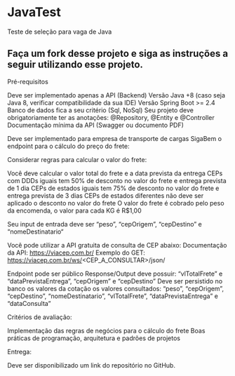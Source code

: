 # JavaTest
Teste de seleção para vaga de Java
## Faça um fork desse projeto e siga as instruções a seguir utilizando esse projeto.

Pré-requisitos

Deve ser implementado apenas a API (Backend)
Versão Java +8 (caso seja Java 8, verificar compatibilidade da sua IDE)
Versão Spring Boot >= 2.4
Banco de dados fica a seu critério (Sql, NoSql)
Seu projeto deve obrigatoriamente ter as anotações: @Repository, @Entity e @Controller
Documentação mínima da API (Swagger ou documento PDF)

Deve ser implementado para empresa de transporte de cargas SigaBem o endpoint para o cálculo do preço do frete:

Considerar regras para calcular o valor do frete:

Você deve calcular o valor total do frete e a data prevista da entrega
CEPs com DDDs iguais tem 50% de desconto no valor do frete e entrega prevista de 1 dia
CEPs de estados iguais tem 75% de desconto no valor do frete e entrega prevista de 3 dias
CEPs de estados diferentes não deve ser aplicado o desconto no valor do frete
O valor do frete é cobrado pelo peso da encomenda, o valor para cada KG é R$1,00

Seu input de entrada deve ser “peso”, “cepOrigem”, “cepDestino” e “nomeDestinatario“

Você pode utilizar a API gratuita de consulta de CEP abaixo: 
Documentação da API: https://viacep.com.br/
Exemplo do GET: https://viacep.com.br/ws/<CEP_A_CONSULTAR>/json/

Endpoint pode ser público
Response/Output deve possuir: “vlTotalFrete” e “dataPrevistaEntrega”, “cepOrigem” e “cepDestino”
Deve ser persistido no banco os valores da cotação os valores consultados: “peso”, “cepOrigem”, “cepDestino”, “nomeDestinatario”, “vlTotalFrete”, “dataPrevistaEntrega” e “dataConsulta”



Critérios de avaliação:

Implementação das regras de negócios para o cálculo do frete
Boas práticas de programação, arquitetura  e padrões de projetos

Entrega: 

Deve ser disponibilizado um link do repositório no GitHub.
